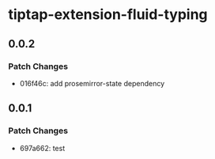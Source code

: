 # tiptap-extension-fluid-typing

## 0.0.2

### Patch Changes

- 016f46c: add prosemirror-state dependency

## 0.0.1

### Patch Changes

- 697a662: test
